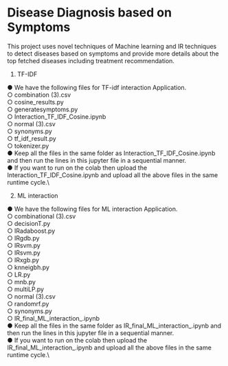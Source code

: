 # Disease Diagnosis based on Symptoms
This project uses novel techniques of Machine learning and IR techniques to detect diseases based on symptoms and provide more details about the top fetched diseases including treatment recommendation.

1. TF-IDF

● We have the following files for TF-idf interaction Application.\
  ○ combination (3).csv\
  ○ cosine_results.py\
  ○ generatesymptoms.py\
  ○ Interaction_TF_IDF_Cosine.ipynb\
  ○ normal (3).csv\
  ○ synonyms.py\
  ○ tf_idf_result.py\
  ○ tokenizer.py\
● Keep all the files in the same folder as Interaction_TF_IDF_Cosine.ipynb and then run the lines in this jupyter file in a sequential manner.\
● If you want to run on the colab then upload the Interaction_TF_IDF_Cosine.ipynb and upload all the above files in the same runtime cycle.\

2. ML interaction

● We have the following files for ML interaction Application.\
  ○ combinational (3).csv\
  ○ decisionT.py\
  ○ IRadaboost.py\
  ○ IRgdb.py\
  ○ IRsvm.py\
  ○ IRsvm.py\
  ○ IRxgb.py\
  ○ knneigbh.py\
  ○ LR.py\
  ○ mnb.py\
  ○ multiLP.py\
  ○ normal (3).csv\
  ○ randomrf.py\
  ○ synonyms.py\
  ○ IR_final_ML_interaction_.ipynb\
● Keep all the files in the same folder as IR_final_ML_interaction_.ipynb and then run the lines in this jupyter file in a sequential manner.\
● If you want to run on the colab then upload the IR_final_ML_interaction_.ipynb and upload all the above files in the same runtime cycle.\
